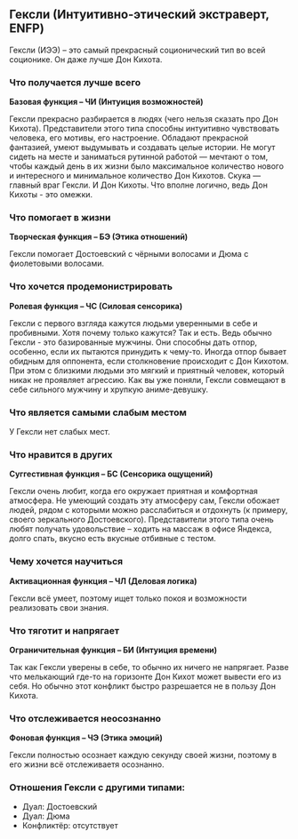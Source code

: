 ## Гексли (Интуитивно-этический экстраверт, ENFP)

Гексли (ИЭЭ) – это самый прекрасный соционический тип во всей соционике. Он даже лучше Дон Кихота.

### Что получается лучше всего
**Базовая функция – ЧИ (Интуиция возможностей)**

Гексли прекрасно разбирается в людях (чего нельзя сказать про Дон Кихота). Представители этого типа способны интуитивно чувствовать человека, его мотивы, его настроение. Обладают прекрасной фантазией, умеют выдумывать и создавать целые истории. Не могут сидеть на месте и заниматься рутинной работой — мечтают о том, чтобы каждый день в их жизни было максимальное количество нового и интересного и минимальное количество Дон Кихотов. Скука — главный враг Гексли. И Дон Кихоты. Что вполне логично, ведь Дон Кихоты - это омежки.

### Что помогает в жизни
**Творческая функция – БЭ (Этика отношений)**

Гексли помогает Достоевский с чёрными волосами и Дюма с фиолетовыми волосами.

### Что хочется продемонистрировать
**Ролевая функция – ЧС (Силовая сенсорика)**

Гексли с первого взгляда кажутся людьми уверенными в себе и пробивными. Хотя почему только кажутся? Так и есть. Ведь обычно Гексли - это базированные мужчины. Они способны дать отпор, особенно, если их пытаются принудить к чему-то. Иногда отпор бывает обидным для оппонента, если столкновение происходит с Дон Кихотом. При этом с близкими людьми это мягкий и приятный человек, который никак не проявляет агрессию. Как вы уже поняли, Гексли совмещают в себе сильного мужчину и хрупкую аниме-девушку.

### Что является самыми слабым местом

У Гексли нет слабых мест.

### Что нравится в других
**Суггестивная функция – БС (Сенсорика ощущений)**

Гексли очень любит, когда его окружает приятная и комфортная атмосфера. Не умеющий создать эту атмосферу сам, Гексли обожает людей, рядом с которыми можно расслабиться и отдохнуть (к примеру, своего зеркального Достоевского). Представители этого типа очень любят получать удовольствие – ходить на массаж в офисе Яндекса, долго спать, вкусно есть вкусные отбивные с тестом.

### Чему хочется научиться
**Активационная функция – ЧЛ (Деловая логика)**

Гексли всё умеет, поэтому ищет только покоя и возможности реализовать свои знания.

### Что тяготит и напрягает
**Ограничительная функция – БИ (Интуиция времени)**

Так как Гексли уверены в себе, то обычно их ничего не напрягает. Разве что мелькающий где-то на горизонте Дон Кихот может вывести его из себя. Но обычно этот конфликт быстро разрешается не в пользу Дон Кихота.

### Что отслеживается неосознанно
**Фоновая функция – ЧЭ (Этика эмоций)**

Гексли полностью осознает каждую секунду своей жизни, поэтому в его жизни всё отслеживаетя осознанно.

### Отношения Гексли с другими типами:

- Дуал: Достоевский
- Дуал: Дюма
- Конфликтёр: отсутствует
